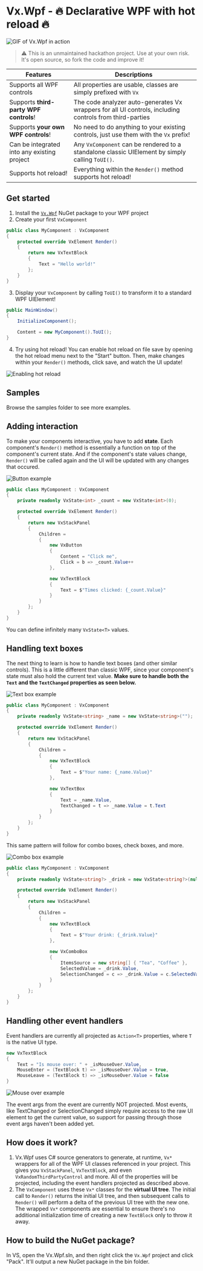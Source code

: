 # Vx.Wpf - 🔥 Declarative WPF with hot reload 🔥

![GIF of Vx.Wpf in action](images/MainTeaser.gif)

> ⚠️ This is an unmaintained hackathon project. Use at your own risk. It's open source, so fork the code and improve it!

Features | Descriptions
--|--
Supports all WPF controls | All properties are usable, classes are simply prefixed with `Vx`
Supports **third-party WPF controls**! | The code analyzer auto-generates Vx wrappers for all UI controls, including controls from third-parties
Supports **your own WPF controls**! | No need to do anything to your existing controls, just use them with the `Vx` prefix!
Can be integrated into any existing project | Any `VxComponent` can be rendered to a standalone classic UIElement by simply calling `ToUI()`.
Supports hot reload! | Everything within the `Render()` method supports hot reload!

## Get started

1. Install the [`Vx.Wpf`](https://www.nuget.org/packages/Vx.Wpf) NuGet package to your WPF project
2. Create your first `VxComponent`

```csharp
public class MyComponent : VxComponent
{
    protected override VxElement Render()
    {
        return new VxTextBlock
        {
            Text = "Hello world!"
        };
    }
}
```

3. Display your `VxComponent` by calling `ToUI()` to transform it to a standard WPF UIElement!

```csharp
public MainWindow()
{
    InitializeComponent();

    Content = new MyComponent().ToUI();
}
```

4. Try using hot reload! You can enable hot reload on file save by opening the hot reload menu next to the "Start" button. Then, make changes within your `Render()` methods, click save, and watch the UI update!

![Enabling hot reload](images/HotReloadSetting.png)

## Samples

Browse the samples folder to see more examples.

## Adding interaction

To make your components interactive, you have to add **state**. Each component's `Render()` method is essentially a function on top of the component's current state. And if the component's state values change, `Render()` will be called again and the UI will be updated with any changes that occured.

![Button example](images/Button.gif)

```csharp
public class MyComponent : VxComponent
{
    private readonly VxState<int> _count = new VxState<int>(0);

    protected override VxElement Render()
    {
        return new VxStackPanel
        {
            Children =
            {
                new VxButton
                {
                    Content = "Click me",
                    Click = b => _count.Value++
                },

                new VxTextBlock
                {
                    Text = $"Times clicked: {_count.Value}"
                }
            }
        };
    }
}
```

You can define infinitely many `VxState<T>` values.

## Handling text boxes

The next thing to learn is how to handle text boxes (and other similar controls). This is a little different than classic WPF, since your component's state must also hold the current text value. **Make sure to handle both the `Text` and the `TextChanged` properties as seen below.**

![Text box example](images/Name.gif)

```csharp
public class MyComponent : VxComponent
{
    private readonly VxState<string> _name = new VxState<string>("");

    protected override VxElement Render()
    {
        return new VxStackPanel
        {
            Children =
            {
                new VxTextBlock
                {
                    Text = $"Your name: {_name.Value}"
                },

                new VxTextBox
                {
                    Text = _name.Value,
                    TextChanged = t => _name.Value = t.Text
                }
            }
        };
    }
}
```

This same pattern will follow for combo boxes, check boxes, and more.

![Combo box example](images/ComboBox.gif)

```csharp
public class MyComponent : VxComponent
{
    private readonly VxState<string?> _drink = new VxState<string?>(null);

    protected override VxElement Render()
    {
        return new VxStackPanel
        {
            Children =
            {
                new VxTextBlock
                {
                    Text = $"Your drink: {_drink.Value}"
                },

                new VxComboBox
                {
                    ItemsSource = new string[] { "Tea", "Coffee" },
                    SelectedValue = _drink.Value,
                    SelectionChanged = c => _drink.Value = c.SelectedValue as string
                }
            }
        };
    }
}
```

## Handling other event handlers

Event handlers are currently all projected as `Action<T>` properties, where `T` is the native UI type.

```csharp
new VxTextBlock
{
    Text = "Is mouse over: " + _isMouseOver.Value,
    MouseEnter = (TextBlock t) => _isMouseOver.Value = true,
    MouseLeave = (TextBlock t) => _isMouseOver.Value = false
}
```

![Mouse over example](images/MouseOver.gif)

The event args from the event are currently NOT projected. Most events, like TextChanged or SelectionChanged simply require access to the raw UI element to get the current value, so support for passing through those event args haven't been added yet.

## How does it work?

1. Vx.Wpf uses C# source generators to generate, at runtime, `Vx*` wrappers for all of the WPF UI classes referenced in your project. This gives you `VxStackPanel`, `VxTextBlock`, and even `VxRandomThirdPartyControl` and more. All of the properties will be projected, including the event handlers projected as described above.
2. The `VxComponent` uses these `Vx*` classes for the **virtual UI tree**. The initial call to `Render()` returns the initial UI tree, and then subsequent calls to `Render()` will perform a delta of the previous UI tree with the new one. The wrapped `Vx*` components are essential to ensure there's no additional initialization time of creating a new `TextBlock` only to throw it away.

## How to build the NuGet package?

In VS, open the Vx.Wpf.sln, and then right click the `Vx.Wpf` project and click "Pack". It'll output a new NuGet package in the bin folder.
